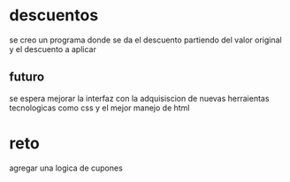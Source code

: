 # descuentos

se creo un programa donde se da el descuento partiendo del valor original y el descuento a aplicar

## futuro
se espera mejorar la interfaz con la adquisiscion de nuevas herraientas tecnologicas como css y el mejor manejo de html

# reto
agregar una logica de cupones